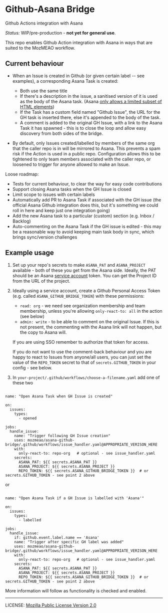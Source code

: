 # Github-Asana Bridge

Github Actions integration with Asana

*Status:* WIP/pre-production - **not yet for general use**.

This repo enables Github Action integration with Asana in ways that are suited to the MozMEAO workflow.

## Current behaviour

* When an Issue is created in Github (or given certain label -- see examples), a corresponding Asana Task is created:
  * Both use the same title
  * If there's a description in the issue, a sanitised version of it is used as the body of the Asana task. (Asana [only allows a limited subset of HTML elements](https://developers.asana.com/docs/rich-text#reading-rich-text))
  * If the Task has a custom field named "Github Issue", the URL for the GH task is inserted there, else it's appended to the body of the task.
  * A comment is added to the original GH Issue, with a link to the Asana Task it has spawned - this is to close the loop and allow easy discovery from both sides of the bridge.

* By default, only Issues created/labelled by members of the same org that the caller repo is in will be mirrored to Asana. This prevents a spam risk if the Action is used in a public repo. Configuration allows this to be tightened to only team members associated with the caller repo, or loosened to trigger for anyone allowed to make an Issue.

Loose roadmap:

* Tests for current behaviour, to clear the way for easy code contributions
* Support closing Asana tasks when the GH Issue is closed
* Limit scope to issues with certain labels
* Automatically add PR to Asana Task if associated with the GH issue (the official Asana Github integration does this, but it's something we could roll in here and keep just one integration going)
* Add the new Asana task to a particular (custom) section (e.g. Inbox / Backlog)
* Auto-commenting on the Asana Task if the GH issue is edited - this may be a reasonable way to avoid keeping main task body in sync, which brings sync/version challenges

## Example usage

1. Set up your repo's secrets to make `ASANA_PAT` and `ASANA_PROJECT` available - both of these you get from the Asana side. Ideally, the PAT should be an Asana [service account](https://asana.com/guide/help/premium/service-accounts) token. You can get the Project ID from the URL of the project.

2. Ideally using a service account, create a Github Personal Access Token (e.g. called `ASANA_GITHUB_BRIDGE_TOKEN`) with these permissions:
    * `read: org` - we need see organization membership and team membership, unless you're allowing `only-react-to: all` in the action (see below)
    * `admin: write` - to be able to comment on the original Issue. If this is not present, the commenting with the Asana link will not happen, but the copy to Asana will.

    If you are using SSO remember to authorize that token for access.

    If you do not want to use the comment-back behaviour and you are happy to react to Issues from anyone/all users, you can just set the value of the `REPO_TOKEN` secret to that of `secrets.GITHUB_TOKEN` in your config - see below.

3. In `your-project/.github/workflows/choose-a-filename.yaml` add one of these two

```code:yaml

name: "Open Asana Task when GH Issue is created"

on:
  issues:
    types:
      - opened

jobs:
  handle_issue:
    name: "Trigger following GH Issue creation"
    uses: mozmeao/asana-github-bridge/.github/workflows/issue_handler.yaml@APPROPRIATE_VERISON_HERE
    with:
      only-react-to: repo-org   # optional - see issue_handler.yaml
    secrets:
      ASANA_PAT: ${{ secrets.ASANA_PAT }}
      ASANA_PROJECT: ${{ secrets.ASANA_PROJECT }}
      REPO_TOKEN: ${{ secrets.ASANA_GITHUB_BRIDGE_TOKEN }}  # or secrets.GITHUB_TOKEN - see point 2 above
```

or

```code:yaml

name: "Open Asana Task if a GH Issue is labelled with 'Asana'"

on:
  issues:
    types:
      - labelled

jobs:
  handle_issue:
    if: github.event.label.name == 'Asana'
    name: "Trigger after specific GH label was added"
    uses: mozmeao/asana-github-bridge/.github/workflows/issue_handler.yaml@APPROPRIATE_VERISON_HERE
    with:
      only-react-to: repo-org   # optional - see issue_handler.yaml
    secrets:
      ASANA_PAT: ${{ secrets.ASANA_PAT }}
      ASANA_PROJECT: ${{ secrets.ASANA_PROJECT }}
      REPO_TOKEN: ${{ secrets.ASANA_GITHUB_BRIDGE_TOKEN }}  # or secrets.GITHUB_TOKEN - see point 2 above
```

More information will follow as functionality is checked and enabled.

----

LICENSE: [Mozilla Public License Version 2.0](LICENSE)
